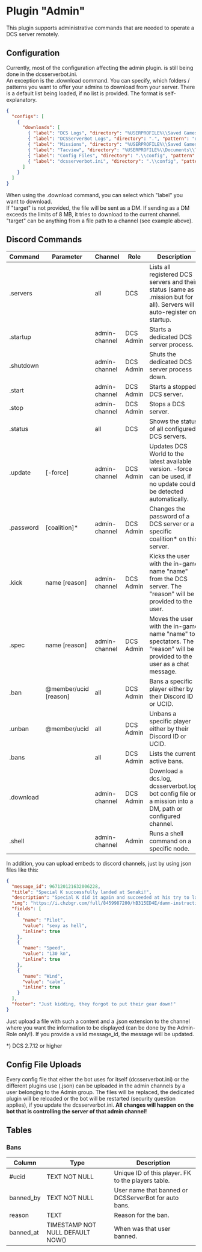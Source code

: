 # Plugin "Admin"
This plugin supports administrative commands that are needed to operate a DCS server remotely.

## Configuration
Currently, most of the configuration affecting the admin plugin. is still being done in the dcsserverbot.ini.<br>
An exception is the .download command. You can specify, which folders / patterns you want to offer your admins to
download from your server. There is a default list being loaded, if no list is provided. The format is self-explanatory.

```json
{
  "configs": [
    {
      "downloads": [
        { "label": "DCS Logs", "directory": "%USERPROFILE%\\Saved Games\\{server.installation}\\logs", "pattern": "dcs.log*", "target": "<id:{config[ADMIN_CHANNEL]}>" },
        { "label": "DCSServerBot Logs", "directory": ".", "pattern": "dcsserverbot.log*", "target": "%USERPROFILE%\\Downloads" },
        { "label": "Missions", "directory": "%USERPROFILE%\\Saved Games\\{server.installation}\\Missions", "pattern": "*.miz" },
        { "label": "Tacview", "directory": "%USERPROFILE%\\Documents\\Tacview", "pattern": "Tacview-*.acmi", "target": "<id:12345678901234567>" },
        { "label": "Config Files", "directory": ".\\config", "pattern": "*.json" },
        { "label": "dcsserverbot.ini", "directory": ".\\config", "pattern": "dcsserverbot.ini" }
      ]
    }
  ]
}
```
When using the .download command, you can select which "label" you want to download.<br/>
If "target" is not provided, the file will be sent as a DM. If sending as a DM exceeds the limits of 8 MB, it tries to 
download to the current channel.</br>
"target" can be anything from a file path to a channel (see example above).

## Discord Commands

| Command   | Parameter             | Channel       | Role      | Description                                                                                                              |
|-----------|-----------------------|---------------|-----------|--------------------------------------------------------------------------------------------------------------------------|
| .servers  |                       | all           | DCS       | Lists all registered DCS servers and their status (same as .mission but for all). Servers will auto-register on startup. |
| .startup  |                       | admin-channel | DCS Admin | Starts a dedicated DCS server process.                                                                                   |
| .shutdown |                       | admin-channel | DCS Admin | Shuts the dedicated DCS server process down.                                                                             |
| .start    |                       | admin-channel | DCS Admin | Starts a stopped DCS server.                                                                                             |
| .stop     |                       | admin-channel | DCS Admin | Stops a DCS server.                                                                                                      |
| .status   |                       | all           | DCS       | Shows the status of all configured DCS servers.                                                                          |
| .update   | [-force]              | admin-channel | DCS Admin | Updates DCS World to the latest available version. -force can be used, if no update could be detected automatically.     |
| .password | [coalition]*          | admin-channel | DCS Admin | Changes the password of a DCS server or a specific coalition* on this server.                                            |
| .kick     | name [reason]         | admin-channel | DCS Admin | Kicks the user with the in-game name "name" from the DCS server. The "reason" will be provided to the user.              |
| .spec     | name [reason]         | admin-channel | DCS Admin | Moves the user with the in-game name "name" to spectators. The "reason" will be provided to the user as a chat message.  |
| .ban      | @member/ucid [reason] | all           | DCS Admin | Bans a specific player either by their Discord ID or UCID.                                                               |
| .unban    | @member/ucid          | all           | DCS Admin | Unbans a specific player either by their Discord ID or UCID.                                                             |
| .bans     |                       | all           | DCS Admin | Lists the current active bans.                                                                                           |
| .download |                       | admin-channel | DCS Admin | Download a dcs.log, dcsserverbot.log, bot config file or a mission into a DM, path or configured channel.                |
| .shell    |                       | admin-channel | Admin     | Runs a shell command on a specific node.                                                                                 |

In addition, you can upload embeds to discord channels, just by using json files like this:

```json
{
  "message_id": 967120121632006228,
  "title": "Special K successfully landed at Senaki!",
  "description": "Special K did it again and succeeded at his try to land at Senaki.",
  "img": "https://i.chzbgr.com/full/8459987200/hB315ED4E/damn-instruction-manual",
  "fields": [
    {
      "name": "Pilot",
      "value": "sexy as hell",
      "inline": true
    },
    {
      "name": "Speed",
      "value": "130 kn",
      "inline": true
    },
    {
      "name": "Wind",
      "value": "calm",
      "inline": true
    }
  ],
  "footer": "Just kidding, they forgot to put their gear down!"
}
```

Just upload a file with such a content and a .json extension to the channel where you want the information to be 
displayed (can be done by the Admin-Role only!). If you provide a valid message_id, the message will be updated.

*) DCS 2.7.12 or higher

## Config File Uploads
Every config file that either the bot uses for itself (dcsserverbot.ini) or the different plugins use (_<plugin>_.json)
can be uploaded in the admin channels by a user belonging to the Admin group. The files will be replaced, 
the dedicated plugin will be reloaded or the bot will be restarted (security question applies), if you update the 
dcsserverbot.ini. **All changes will happen on the bot that is controlling the server of that admin channel!**

## Tables
### Bans
| Column    | Type                             | Description                                          |
|-----------|----------------------------------|------------------------------------------------------|
| #ucid     | TEXT NOT NULL                    | Unique ID of this player. FK to the players table.   |
| banned_by | TEXT NOT NULL                    | User name that banned or DCSServerBot for auto bans. |
| reason    | TEXT                             | Reason for the ban.                                  |
| banned_at | TIMESTAMP NOT NULL DEFAULT NOW() | When was that user banned.                           |
